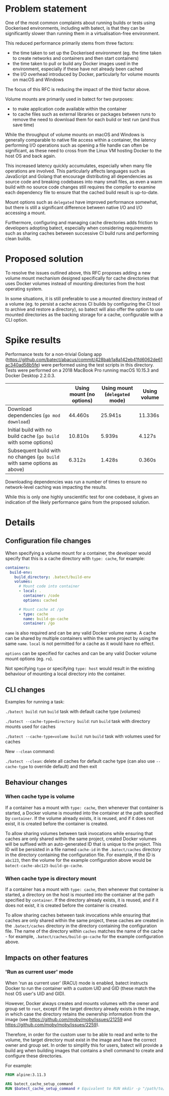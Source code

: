 # Problem statement

One of the most common complaints about running builds or tests using Dockerised environments, including with batect, is that they can be significantly slower than running them in a virtualisation-free environment.

This reduced performance primarily stems from three factors:

* the time taken to set up the Dockerised environment (eg. the time taken to create networks and containers and then start containers)
* the time taken to pull or build any Docker images used in the environment, especially if these have not already been cached
* the I/O overhead introduced by Docker, particularly for volume mounts on macOS and Windows

The focus of this RFC is reducing the impact of the third factor above.

Volume mounts are primarily used in batect for two purposes:

* to make application code available within the container
* to cache files such as external libraries or packages between runs to remove the need to download them for each build or test run (and thus save time)

While the throughput of volume mounts on macOS and Windows is generally comparable to native file access within a container, the latency performing I/O operations such as opening a file handle can often be significant, as these need to cross from the Linux VM hosting Docker to the host OS and back again.

This increased latency quickly accumulates, especially when many file operations are involved. This particularly affects languages such as JavaScript and Golang that encourage distributing all dependencies as source code and breaking codebases into many small files, as even a warm build with no source code changes still requires the compiler to examine each dependency file to ensure that the cached build result is up-to-date.

Mount options such as `delegated` have improved performance somewhat, but there is still a significant difference between native I/O and I/O accessing a mount.

Furthermore, configuring and managing cache directories adds friction to developers adopting batect, especially when considering requirements such as sharing caches between successive CI build runs and performing clean builds.



# Proposed solution

To resolve the issues outlined above, this RFC proposes adding a new volume mount mechanism designed specifically for cache directories that uses Docker volumes instead of mounting directories from the host operating system.

In some situations, it is still preferable to use a mounted directory instead of a volume (eg. to persist a cache across CI builds by configuring the CI tool to archive and restore a directory), so batect will also offer the option to use mounted directories as the backing storage for a cache, configurable with a CLI option.


# Spike results

Performance tests for a non-trivial Golang app (https://github.com/batect/abacus/commit/428bab1a8a142eb41fd6062de61ac340ad58b5fe) were performed using the test scripts in this directory. Tests were performed on a 2018 MacBook Pro running macOS 10.15.3 and Docker Desktop 2.2.0.3.

|                                                                          | Using mount (no options) | Using mount (`delegated` mode) | Using volume |
| ------------------------------------------------------------------------ | ------------------------ | ------------------------------ | ------------ |
| Download dependencies (`go mod download`)                                | 44.460s                  | 25.941s                        | 11.336s      |
| Initial build with no build cache (`go build` with some options)         | 10.810s                  | 5.939s                         | 4.127s       |
| Subsequent build with no changes (`go build` with same options as above) | 6.312s                   | 1.428s                         | 0.360s       |

Downloading dependencies was run a number of times to ensure no network-level caching was impacting the results.

While this is only one highly unscientific test for one codebase, it gives an indication of the likely performance gains from the proposed solution.



# Details

## Configuration file changes

When specifying a volume mount for a container, the developer would specify that this is a cache directory with `type: cache`, for example:

```yaml
containers:
  build-env:
    build_directory: .batect/build-env
    volumes:
      # Mount code into container
      - local: .
        container: /code
        options: cached

      # Mount cache at /go
      - type: cache
        name: build-go-cache
        container: /go
```

`name` is also required and can be any valid Docker volume name. A cache can be shared by multiple containers within the same project by using the same `name`. `local` is not permitted for a cache as it would have no effect.

`options` can be specified for caches and can be any valid Docker volume mount options (eg. `ro`).

Not specifying `type` or specifying `type: host` would result in the existing behaviour of mounting a local directory into the container.


## CLI changes

Examples for running a task:

`./batect build`: run `build` task with default cache type (volumes)

`./batect --cache-type=directory build`: run `build` task with directory mounts used for caches

`./batect --cache-type=volume build`: run `build` task with volumes used for caches



New `--clean` command:

`./batect --clean`: delete all caches for default cache type (can also use `--cache-type` to override default) and then exit



## Behaviour changes

### When cache type is volume

If a container has a mount with `type: cache`, then whenever that container is started, a Docker volume is mounted into the container at the path specified by `container`. If the volume already exists, it is reused, and if it does not exist, it is created before the container is created.

To allow sharing volumes between task invocations while ensuring that caches are only shared within the same project, created Docker volumes will be suffixed with an auto-generated ID that is unique to the project. This ID will be persisted in a file named `cache-id` in the `.batect/caches` directory in the directory containing the configuration file. For example, if the ID is `abc123`, then the volume for the example configuration above would be `batect-cache-abc123-build-go-cache`.



### When cache type is directory mount

If a container has a mount with `type: cache`, then whenever that container is started, a directory on the host is mounted into the container at the path specified by `container`. If the directory already exists, it is reused, and if it does not exist, it is created before the container is created.

To allow sharing caches between task invocations while ensuring that caches are only shared within the same project, these caches are created in the `.batect/caches` directory in the directory containing the configuration file. The name of the directory within `caches` matches the name of the cache - for example, `.batect/caches/build-go-cache` for the example configuration above.


## Impacts on other features

### 'Run as current user' mode

When 'run as current user' (RACU) mode is enabled, batect instructs Docker to run the container with a custom UID and GID (these match the host OS user's UID and GID).

However, Docker always creates and mounts volumes with the owner and group set to `root`, except if the target directory already exists in the image, in which case the directory retains the ownership information from the image (see https://github.com/moby/moby/issues/21259 and https://github.com/moby/moby/issues/2259).

Therefore, in order for the custom user to be able to read and write to the volume, the target directory must exist in the image and have the correct owner and group set. In order to simplify this for users, batect will provide a build arg when building images that contains a shell command to create and configure these directories.

For example:

```dockerfile
FROM alpine:3.11.3

ARG batect_cache_setup_command
RUN $batect_cache_setup_command # Equivalent to RUN mkdir -p "/path/to/cache1" && chown <uid>:<gid> "/path/to/cache1" && mkdir -p "/path/to/cache2" && chown <uid>:<gid> "/path/to/cache2"
```
